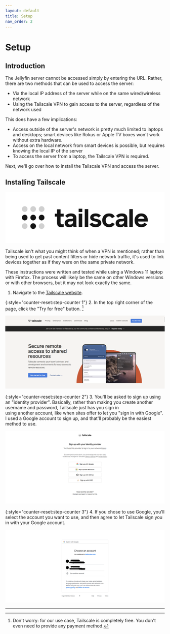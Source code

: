 ```yaml
---
layout: default
title: Setup
nav_order: 2
---
```


# Setup

## Introduction

The Jellyfin server cannot be accessed simply by entering the URL. Rather, there are two methods that can be used to access the server:

- Via the local IP address of the server while on the same wired/wireless network
- Using the Tailscale VPN to gain access to the server, regardless of the network used

This does have a few implications:

- Access outside of the server's network is pretty much limited to laptops and desktops; smart devices like Rokus or Apple TV boxes won't work without extra hardware.
- Access on the local network from smart devices is possible, but requires knowing the local IP of the server
- To access the server from a laptop, the Tailscale VPN is required.

Next, we'll go over how to install the Tailscale VPN and access the server.

## Installing Tailscale

![](/assets/images/Tailscale-Logo-Black.svg.png)

Tailscale isn't what you might think of when a VPN is mentioned; rather than being used to get past content filters or hide network traffic, it's used to link
devices together as if they were on the same private network.

These instructions were written and tested while using a Windows 11 laptop with Firefox. The process will likely be the same on other Windows versions or with other browsers, but it may not look exactly the same.

1. Navigate to the <a href="https://tailscale.com" target="_blank" rel="noopener noreferrer">Tailscale website</a>.

{:style="counter-reset:step-counter 1"}
2. In the top right corner of the page, click the "Try for free" button. [^1]

![](/assets/screenshots/tailscale-home.png)

{:style="counter-reset:step-counter 2"}
3. You'll be asked to sign up using an "identity provider". Basically, rather than making you create another username and password, Tailscale just has you sign in\
using another account, like when sites offer to let you "sign in with Google". I used a Google account to sign up, and that'll probably be the easiest method to use.

![](/assets/screenshots/tailscale-sign-up.png)

{:style="counter-reset:step-counter 3"}
4. If you chose to use Google, you'll select the account you want to use, and then agree to let Tailscale sign you in with your Google account.

![](/assets/screenshots/tailscale-choose-acct.png)

---

[^1]: Don't worry: for our use case, Tailscale is completely free. You don't even need to provide any payment method.
